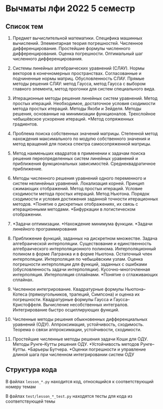 # Вычматы лфи 2022 5 семестр



## Список тем

1. Предмет вычислительной математики. Специфика машинных вычислений. Элементарная теория погрешностей. 
Численное дифференцирование. Простейшие формулы численного дифференцирования. 
Оценка погрешности. Оптимальный шаг численного дифференцирования.

2. Системы линейных алгебраических уравнений (СЛАУ). Нормы векторов в конечномерных пространствах. 
Согласованные и подчиненные нормы матриц. Обусловленность СЛАУ. Прямые методы решения СЛАУ: метод Гаусса, 
метод Гаусса с выбором главного элемента, метод прогонки для систем специального вида.

3. Итерационные методы решения линейных систем уравнений. Метод простых итераций. 
Необходимое, достаточное условия сходимости метода простых итераций. Методы Якоби и Зейделя.
Методы решения, основанные на минимизации функционалов. Трехслойное чебышёвское ускорение итераций. 
*Метод сопряженных градиентов.

4. Проблема поиска собственных значений матрицы. Степенной метод нахождения максимального по модулю собственного значения 
и метод вращений для поиска спектра самосопряженной матрицы.

5. Метод наименьших квадратов в применении к задачам поиска решения переопределенных систем линейных уравнений 
и приближения функциональных зависимостей. Среднеквадратичное приближение.

6. Методы численного решения уравнений одного переменного и систем нелинейных уравнений. Локализация корней. 
Принцип сжимающих отображений. Метод простых итераций. Условие сходимости метода простых итераций. Метод Ньютона. 
Порядок сходимости и условия достижения заданной точности итерационных методов. *Понятие о дискретных отображениях, 
их связь с итерационными методами. *Бифуркации в логистическом отображении.

7. *Задачи оптимизации. *Нахождение минимума функции. *Задачи линейного программирования

8. Приближение функций, заданных на дискретном множестве. Задача алгебраической интерполяции. 
Существование и единственность алгебраического интерполяционного полинома. 
Интерполяционный полином в форме Лагранжа и в форме Ньютона. Остаточный член интерполяции. 
Интерполяция по чебышёвским узлам. 
Оценка погрешности интерполяции для функций, заданных с ошибками (обусловленность задачи интерполяции). 
Кусочно-многочленная интерполяция. Интерполяция сплайнами. *Понятие о сглаживающих сплайнах.

9. Численное интегрирование. Квадратурные формулы Ньютона–Котеса (прямоугольников, трапеций, Симпсона) 
и оценка их погрешности. Квадратурные формулы Гаусса и Гаусса–Кристоффеля. Вычисление несобственных интегралов. 
Интегрирование быстро осциллирующих функций.

10. Численные методы решения обыкновенных дифференциальных уравнений (ОДУ). Аппроксимация, устойчивость, сходимость. 
Теорема о связи аппроксимации, устойчивости, сходимости.

11. Простейшие численные методы решения задачи Коши для ОДУ. Методы Рунге–Кутты решения ОДУ. 
*Устойчивость методов Рунге–Кутты. *Барьеры Бутчера. 
*Оценки погрешности и управление длиной шага при численном интегрировании систем ОДУ


## Структура кода

В файлах `lesson_*.py` находится код, относящийся к соответствующий номеру темам

В файлах `test/lesson_*_test.py` находятся тесты для кода из соответствующей темы